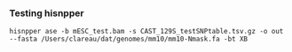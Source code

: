 ### Testing hisnpper

```
hisnpper ase -b mESC_test.bam -s CAST_129S_testSNPtable.tsv.gz -o out --fasta /Users/clareau/dat/genomes/mm10/mm10-Nmask.fa -bt XB
```

<br><br>